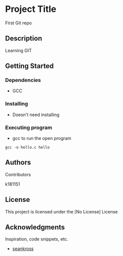 # Project Title

First Git repo

## Description

Learning GIT

## Getting Started

### Dependencies

* GCC

### Installing

* Doesn't need installing

### Executing program

* gcc to run the open program
```
gcc -o hello.c hello
```

## Authors

Contributors

k181151

## License

This project is licensed under the [No License] License

## Acknowledgments

Inspiration, code snippets, etc.
* [seankross](https://seankross.com/the-unix-workbench/git-and-github.html#github)
